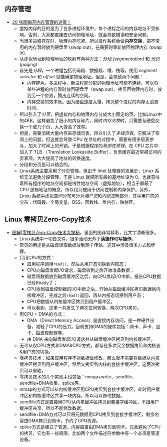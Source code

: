
## 内存管理
* [20 张图揭开内存管理的迷雾！](https://mp.weixin.qq.com/s/4FF5uH0YVTAM9-llKTAWKA)
  * 虚拟内存的目的是为了在多进程环境中，每个进程之间的内存地址不受影响。否则，大家都直接去访问物理地址，就会导致错误和安全问题。
  * 当很多进程存在时，物理内存吃紧。所以操作系统会做**内存交换**，把不常用的内存暂时放到硬盘里 (swap out)，在需要时重新放回物理内存 (swap in).
  * 从虚拟地址到物理地址的映射有两种方法：*分段 (segmentation)* 和 *分页 (paging)*
  * 首先是*分段*，一个进程包括代码段、数据段、堆、栈等。使用 *segment selector* 和 *offset* 就能确定物理地址。但是，会导致两个问题：
    * 内存碎片。多进程中，新进程能分配的物理地址可能不连续。可以将某些进程的内存暂时放回硬盘里（swap out），拷贝回物理内存时，放到另一个位置，腾出连续的空间。
    * 内存交换的效率低。因为硬盘速度太慢，拷贝整个进程的内存太浪费时间。
  * 所以引入了*分页*，把虚拟内存和物理内存分成大小固定的页，比如Linux中的4KB。这样避免了细小的内存碎片，同时*内存交换*时，只需要与硬盘交换一个或几个页，大大提高了效率。
  * 但是，需要消耗大量内存来存储页表，所以引入了*多级页表*。它解决了空间上的问题，但这就会导致 CPU 在寻址的过程中，需要有很多层表参与，加大了时间上的开销。于是根据程序的*局部性原理*，在 CPU 芯片中加入了 TLB （Translation Lookaside Buffer），负责缓存最近常被访问的页表项，大大提高了地址的转换速度。
  * 分段和分页是可以结合的。
  * Linux系统主要采用了分页管理。但由于 Intel 处理器的发展史，Linux 系统无法避免分段管理。于是 Linux 就把所有段的基地址设为 0，也就意味着所有程序的地址空间都是线性地址空间（虚拟地址），相当于屏蔽了 CPU 逻辑地址的概念，所以段只被用于访问控制和内存保护。另外，Linxu 系统中虚拟空间分布可分为*用户态*和*内核态*两部分，其中用户态的分布：代码段、全局变量、BSS、函数栈、堆内存、映射区。

## Linux 零拷贝Zero-Copy技术
* [图解|零拷贝Zero-Copy技术大揭秘](https://mp.weixin.qq.com/s?__biz=MzI1MzYzMTI2Ng==&mid=2247485381&idx=1&sn=b2a702abc8e82f6e3b73952db1b6c5a4&chksm=e9d0c988dea7409e5c2188cfbaa207cd255f6156ac12d40e44f2d5ef160ae0beb835f9586ba6&scene=132#wechat_redirect)。里面的图非常精彩，比文字清晰很多。
  * Linux系统中一切皆文件，很多活动无外乎**读操作**和**写操作**。
  * 常见的用途是从磁盘读取数据放到网卡传输。这其中涉及很多方式和步骤。
  * 只用CPU的方式：
    * 应用程序调用`read()`，然后从用户态切换到内核态；
    * CPU向磁盘发起I/O请求，磁盘收到之后开始准备数据；
    * 磁盘将数据放到磁盘缓冲区之后，向CPU发起I/O中断，报告CPU数据已经Ready了；
    * CPU收到磁盘控制器的I/O中断之后，开始从磁盘缓冲区拷贝数据到内核缓冲区，完成之后`read()`返回，再从内核态切换到用户态；
    * CPU把数据从内核缓冲区拷贝到用户缓冲区。
    * 可以看到，这里一共发生了两次空间转换，两次CPU拷贝。
  * 用CPU + DMA的方式：
    * DMA（Direct Memory Access）是直接内存访问，是一种硬件设备，减轻了CPU的压力。目前支持DMA的硬件包括：网卡、声卡、显卡、磁盘控制器等。
    * 由 DMA 来向磁盘发起I/O请求并从磁盘缓冲区拷贝到内核缓冲区。
  * 无论从仅CPU方式和DMA&CPU方式，都存在多次冗余数据拷贝和内核态&用户态的切换。
  * 零拷贝技术：如果应用程序不对数据做修改，那么就不需要将数据从内核缓冲区拷贝到用户缓冲区，然后又拷贝到内核的套接字缓冲区。这两次拷贝可以省略。
  * 零拷贝技术的几个实现手段包括：mmap+write、sendfile、sendfile+DMA收集、splice等。
  * mmap的方式可以从内核缓冲区用CPU拷贝到套接字缓冲区。此时用户缓冲区和内核缓冲区共享一块内存，所以可以修改数据。
  * sendfile方式是直接用CPU从内核缓冲区拷贝到套接字缓冲区，不跟用户缓冲区共享，所以不能修改数据。
  * sendfile+DMA方式可以只将元数据用CPU拷贝到套接字缓冲区，剩余内容由DMA拷贝到网卡，节约了CPU资源。
  * splice方式是建立了管道，内容直接由DMA拷贝到网卡。完全避免了CPU的拷贝。它也有一些局限，比如两个文件描述符参数中有一个必须是管道设备。